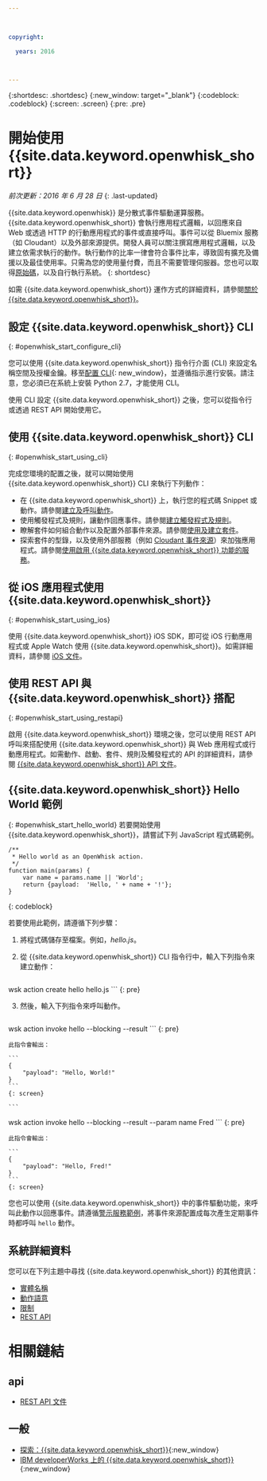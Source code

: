 ```yaml
---

 

copyright:

  years: 2016

 

---
```


{:shortdesc: .shortdesc}
{:new_window: target="_blank"}
{:codeblock: .codeblock}
{:screen: .screen}
{:pre: .pre}

# 開始使用 {{site.data.keyword.openwhisk_short}}
*前次更新：2016 年 6 月 28 日*
{: .last-updated}

{{site.data.keyword.openwhisk}} 是分散式事件驅動運算服務。{{site.data.keyword.openwhisk_short}} 會執行應用程式邏輯，以回應來自 Web 或透過 HTTP 的行動應用程式的事件或直接呼叫。事件可以從 Bluemix 服務（如 Cloudant）以及外部來源提供。開發人員可以關注撰寫應用程式邏輯，以及建立依需求執行的動作。執行動作的比率一律會符合事件比率，導致固有擴充及備援以及最佳使用率。只需為您的使用量付費，而且不需要管理伺服器。您也可以取得[原始碼](https://github.com/openwhisk/openwhisk)，以及自行執行系統。
{: shortdesc}

如需 {{site.data.keyword.openwhisk_short}} 運作方式的詳細資料，請參閱[關於 {{site.data.keyword.openwhisk_short}}](./openwhisk_about.html)。

## 設定 {{site.data.keyword.openwhisk_short}} CLI
{: #openwhisk_start_configure_cli}

您可以使用 {{site.data.keyword.openwhisk_short}} 指令行介面 (CLI) 來設定名稱空間及授權金鑰。移至[配置 CLI](https://new-console.{DomainName}/openwhisk/cli){: new_window}，並遵循指示進行安裝。請注意，您必須已在系統上安裝 Python 2.7，才能使用 CLI。

使用 CLI 設定 {{site.data.keyword.openwhisk_short}} 之後，您可以從指令行或透過 REST API 開始使用它。

## 使用 {{site.data.keyword.openwhisk_short}} CLI
{: #openwhisk_start_using_cli}

完成您環境的配置之後，就可以開始使用 {{site.data.keyword.openwhisk_short}} CLI 來執行下列動作：

* 在 {{site.data.keyword.openwhisk_short}} 上，執行您的程式碼 Snippet 或動作。請參閱[建立及呼叫動作](./openwhisk_actions.html)。
* 使用觸發程式及規則，讓動作回應事件。請參閱[建立觸發程式及規則](./openwhisk_triggers_rules.html)。
* 瞭解套件如何組合動作以及配置外部事件來源。請參閱[使用及建立套件](./openwhisk_packages.html)。
* 探索套件的型錄，以及使用外部服務（例如 [Cloudant 事件來源](./openwhisk_catalog.html#openwhisk_catalog_cloudant)）來加強應用程式。請參閱[使用啟用 {{site.data.keyword.openwhisk_short}} 功能的服務](./openwhisk_catalog.html)。


## 從 iOS 應用程式使用 {{site.data.keyword.openwhisk_short}}
{: #openwhisk_start_using_ios}

使用 {{site.data.keyword.openwhisk_short}} iOS SDK，即可從 iOS 行動應用程式或 Apple Watch 使用 {{site.data.keyword.openwhisk_short}}。如需詳細資料，請參閱 [iOS 文件](./openwhisk_mobile_sdk.html)。

## 使用 REST API 與 {{site.data.keyword.openwhisk_short}} 搭配
{: #openwhisk_start_using_restapi}

啟用 {{site.data.keyword.openwhisk_short}} 環境之後，您可以使用 REST API 呼叫來搭配使用 {{site.data.keyword.openwhisk_short}} 與 Web 應用程式或行動應用程式。如需動作、啟動、套件、規則及觸發程式的 API 的詳細資料，請參閱 [{{site.data.keyword.openwhisk_short}} API 文件](https://new-console.{DomainName}/apidocs/98)。

## {{site.data.keyword.openwhisk_short}} Hello World 範例
{: #openwhisk_start_hello_world}
若要開始使用 {{site.data.keyword.openwhisk_short}}，請嘗試下列 JavaScript 程式碼範例。

```
/**
 * Hello world as an OpenWhisk action.
 */
function main(params) {
    var name = params.name || 'World';
    return {payload:  'Hello, ' + name + '!'};
}
```
{: codeblock}

若要使用此範例，請遵循下列步驟：

1. 將程式碼儲存至檔案。例如，*hello.js*。

2. 從 {{site.data.keyword.openwhisk_short}} CLI 指令行中，輸入下列指令來建立動作：

    ```
wsk action create hello hello.js
    ```
    {: pre}

3. 然後，輸入下列指令來呼叫動作。

    ```
wsk action invoke hello --blocking --result
    ```
    {: pre}  

    此指令會輸出：

    ```
    {
        "payload": "Hello, World!"
    }
    ```
    {: screen}

    ```
wsk action invoke hello --blocking --result --param name Fred
    ```
    {: pre}  

    此指令會輸出：

    ```
    {
        "payload": "Hello, Fred!"
    }
    ```
    {: screen}

您也可以使用 {{site.data.keyword.openwhisk_short}} 中的事件驅動功能，來呼叫此動作以回應事件。請遵循[警示服務範例](./openwhisk_packages.html#openwhisk_packages_trigger)，將事件來源配置成每次產生定期事件時都呼叫 `hello` 動作。


## 系統詳細資料

您可以在下列主題中尋找 {{site.data.keyword.openwhisk_short}} 的其他資訊：

* [實體名稱](./openwhisk_reference.html#openwhisk_entities)
* [動作語意](./openwhisk_reference.html#openwhisk_semantics)
* [限制](./openwhisk_reference.html#openwhisk_syslimits)
* [REST API](https://new-console.{DomainName}/apidocs/98)

# 相關鏈結
## api
* [REST API 文件](./openwhisk_reference.html#openwhisk_ref_restapi)

## 一般
* [探索：{{site.data.keyword.openwhisk_short}}](http://www.ibm.com/cloud-computing/bluemix/openwhisk/){:new_window}
* [IBM developerWorks 上的 {{site.data.keyword.openwhisk_short}}](https://developer.ibm.com/openwhisk/){:new_window}
